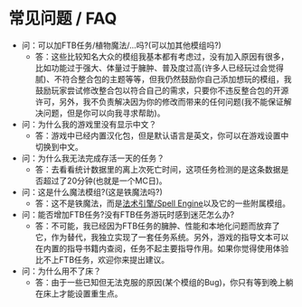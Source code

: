 # 常见问题 / FAQ

- 问：可以加FTB任务/植物魔法/...吗?(可以加其他模组吗?)
    - 答：这些比较知名大众的模组我基本都有考虑过，没有加入原因有很多，比如功能过于强大、体量过于臃肿、普及度过高(许多人已经玩过会觉得腻)、不符合整合包的主题等等，但我仍然鼓励你自己添加想玩的模组，我鼓励玩家尝试修改整合包以符合自己的需求，只要你不违反整合包的开源许可，另外，我不负责解决因为你的修改而带来的任何问题(我不能保证解决问题，但是你可以向我寻求帮助)。
- 问：为什么我的游戏里没有显示中文？
    - 答：游戏中已经内置汉化包，但是默认语言是英文，你可以在游戏设置中切换到中文。
- 问：为什么我无法完成存活一天的任务？
    - 答：去看看统计数据里的离上次死亡时间，这项任务检测的是这条数据是否超过了20分钟(也就是一个MC日)。
- 问：这是什么魔法模组?(这是铁魔法吗?)
    - 答：这不是铁魔法，而是[法术引擎/Spell Engine](https://www.curseforge.com/minecraft/mc-mods/spell-engine)以及它的一些附属模组。
- 问：能否增加FTB任务?没有FTB任务游玩时感到迷茫怎么办?
    - 答：不可能，我已经因为FTB任务的臃肿、性能和本地化问题而放弃了它，作为替代，我独立实现了一套任务系统。另外，游戏的指导文本可以在内置的指导书籍内查阅，任务不起主要指导作用。如果你觉得使用体验比不上FTB任务，欢迎你来提出建议。
- 问：为什么用不了床？
    - 答：由于一些已知但无法克服的原因(某个模组的Bug)，你只有等到晚上躺在床上才能设置重生点。